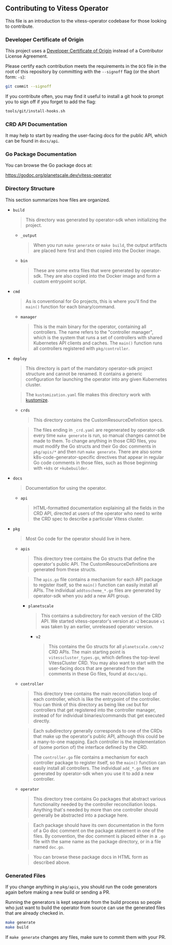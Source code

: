 ## Contributing to Vitess Operator

This file is an introduction to the vitess-operator codebase for those looking
to contribute.

### Developer Certificate of Origin

This project uses a [Developer Certificate of Origin](https://wiki.linuxfoundation.org/dco)
instead of a Contributor License Agreement.

Please certify each contribution meets the requirements in the
`DCO` file in the root of this repository by committing with
the `--signoff` flag (or the short form: `-s`):

```sh
git commit --signoff
```

If you contribute often, you may find it useful to install a git hook
to prompt you to sign off if you forget to add the flag:

```sh
tools/git/install-hooks.sh
```

### CRD API Documentation

It may help to start by reading the user-facing docs for the public API,
which can be found in `docs/api`.

### Go Package Documentation

You can browse the Go package docs at:

https://godoc.org/planetscale.dev/vitess-operator

### Directory Structure

This section summarizes how files are organized.

* `build`

  > This directory was generated by operator-sdk when initializing the project.

  * `_output`

    > When you run `make generate` or `make build`, the output artifacts are
    placed here first and then copied into the Docker image.

  * `bin`

    > These are some extra files that were generated by operator-sdk.
    They are also copied into the Docker image and form a custom entrypoint script.

* `cmd`

  > As is conventional for Go projects, this is where you'll find the `main()`
  function for each binary/command.

  * `manager`

    > This is the main binary for the operator, containing all controllers.
    The name refers to the "controller manager", which is the system that runs
    a set of controllers with shared Kubernetes API clients and caches.
    The `main()` function runs all controllers registered with `pkg/controller`.

* `deploy`

  > This directory is part of the mandatory operator-sdk project structure and
  cannot be renamed. It contains a generic configuration for launching the
  operator into any given Kubernetes cluster.

  > The `kustomization.yaml` file makes this directory work with [kustomize](https://github.com/kubernetes-sigs/kustomize).

  * `crds`

    > This directory contains the CustomResourceDefinition specs.

    > The files ending in `_crd.yaml` are regenerated by operator-sdk every time
    `make generate` is run, so manual changes cannot be made to them.
    To change anything in those CRD files, you must modify the Go structs and
    their Go doc comments in `pkg/apis/*` and then run `make generate`.
    There are also some k8s-code-generator-specific directives that appear in
    regular Go code comments in those files, such as those beginning with
    `+k8s` or `+kubebuilder`.

* `docs`

  > Documentation for using the operator.

  * `api`

    > HTML-formatted documentation explaining all the fields in the CRD API,
    directed at users of the operator who need to write the CRD spec to describe
    a particular Vitess cluster.

* `pkg`

  > Most Go code for the operator should live in here.

  * `apis`

    > This directory tree contains the Go structs that define the operator's
    public API. The CustomResourceDefinitions are generated from these structs.

    > The `apis.go` file contains a mechanism for each API package to register
    itself, so the `main()` function can easily install all APIs.
    The individual `addtoscheme_*.go` files are generated by operator-sdk when
    you add a new API group.

    * `planetscale`

      > This contains a subdirectory for each version of the CRD API.
      We started vitess-operator's version at `v2` because `v1` was taken by an
      earlier, unreleased operator version.

      * `v2`

        > This contains the Go structs for all `planetscale.com/v2` CRD APIs.
        The main starting point is `vitesscluster_types.go`, which defines
        the top-level VitessCluster CRD.
        You may also want to start with the user-facing docs that are generated
        from the comments in these Go files, found at `docs/api`.

  * `controller`

    > This directory tree contains the main reconciliation loop of each
    controller, which is like the entrypoint of the controller.
    You can think of this directory as being like `cmd` but for controllers that
    get registered into the controller manager, instead of for individual
    binaries/commands that get executed directly.

    > Each subdirectory generally corresponds to one of the CRDs that make up
    the operator's public API, although this could be a many-to-one mapping.
    Each controller is the implementation of (some portion of) the interface
    defined by the CRD.

    > The `controller.go` file contains a mechanism for each controller package
    to register itself, so the `main()` function can easily install all controllers.
    The individual `add_*.go` files are generated by operator-sdk when you use
    it to add a new controller.

  * `operator`

    > This directory tree contains Go packages that abstract various
    functionality needed by the controller reconciliation loops.
    Anything that's needed by more than one controller should generally be
    abstracted into a package here.

    > Each package should have its own documentation in the form of a Go doc
    comment on the package statement in one of the files. By convention, the
    doc comment is placed either in a `.go` file with the same name as the
    package directory, or in a file named `doc.go`.

    > You can browse these package docs in HTML form as described above.

### Generated Files

If you change anything in `pkg/apis`, you should run the code generators again
before making a new build or sending a PR.

Running the generators is kept separate from the build process so people who
just want to build the operator from source can use the generated files that are
already checked in.

```sh
make generate
make build
```

If `make generate` changes any files, make sure to commit them with your PR.
